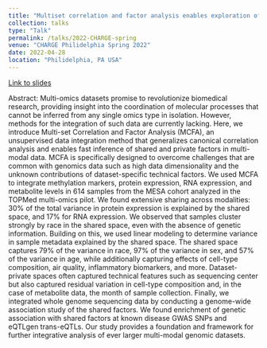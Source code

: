 ```yaml
---
title: "Multiset correlation and factor analysis enables exploration of multiomic data"
collection: talks
type: "Talk"
permalink: /talks/2022-CHARGE-spring
venue: "CHARGE Philidelphia Spring 2022"
date: 2022-04-28
location: "Philidelphia, PA USA"
---
```


[Link to slides](http://brielin.github.io/files/CHARGE-2022-spring.pdf)

Abstract:
Multi-omics datasets promise to revolutionize biomedical research, providing insight into the coordination of molecular processes that cannot be inferred from any single omics type in isolation. However, methods for the integration of such data are currently lacking. Here, we introduce Multi-set Correlation and Factor Analysis (MCFA), an unsupervised data integration method that generalizes canonical correlation analysis and enables fast inference of shared and private factors in multi-modal data. MCFA is specifically designed to overcome challenges that are common with genomics data such as high data dimensionality and the unknown contributions of dataset-specific technical factors. We used MCFA to integrate methylation markers, protein expression, RNA expression, and metabolite levels in 614 samples from the MESA cohort analyzed in the TOPMed multi-omics pilot. We found extensive sharing across modalities: 30% of the total variance in protein expression is explained by the shared space, and 17% for RNA expression. We observed that samples cluster strongly by race in the shared space, even with the absence of genetic information. Building on this, we used linear modeling to determine variance in sample metadata explained by the shared space. The shared space captures 79% of the variance in race, 97% of the variance in sex, and 57% of the variance in age, while additionally capturing effects of cell-type composition, air quality, inflammatory biomarkers, and more. Dataset-private spaces often captured technical features such as sequencing center but also captured residual variation in cell-type composition and, in the case of metabolite data, the month of sample collection. Finally, we integrated whole genome sequencing data by conducting a genome-wide association study of the shared factors. We found enrichment of genetic association with shared factors at known disease GWAS SNPs and eQTLgen trans-eQTLs. Our study provides a foundation and framework for further integrative analysis of ever larger multi-modal genomic datasets.
